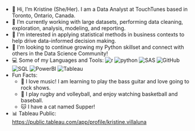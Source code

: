 - 👋 Hi, I’m Kristine (She/Her). I am a Data Analyst at TouchTunes based in Toronto, Ontario, Canada.
- 🔭 I’m currently working with large datasets, performing data cleaning, exploration, analysis, modeling, and reporting. 
- 👀 I'm interested in applying statistical methods in business contexts to help drive data-informed decision making.
- 🌱 I'm looking to continue growing my Python skillset and connect with others in the Data Science Community!
- 💻 Some of my Languages and Tools:
![r](https://img.shields.io/badge/R-000000?style=for-the-badge&logo=R&logoColor=white)
![python](https://img.shields.io/badge/Python-000000?style=for-the-badge&logo=Pythonb&logoColor=green)
![SAS](https://img.shields.io/badge/SAS-000000?style=for-the-badge&logo=SAS&logoColor=blue)
![GitHub](https://img.shields.io/badge/Github-000000?style=for-the-badge&logo=Github&logoColor=white)
![SQL](https://img.shields.io/badge/SQL-000000?style=for-the-badge&logo=SQL&logoColor=blue)
![PowerBI](https://img.shields.io/badge/Powerbi-000000?style=for-the-badge&logo=Powerbi&logoColor=white)
![Tableau](https://img.shields.io/badge/Tableau-000000?style=for-the-badge&logo=Tableau&logoColor=white)
- Fun Facts:
  - 🎸 I love music! I am learning to play the bass guitar and love going to rock shows.
  - 🏉 I play rugby and volleyball, and enjoy watching basketball and baseball.
  - 🐱 I have a cat named Supper! 
- 📊 Tableau Public: https://public.tableau.com/app/profile/kristine.villaluna


<!--
**kvstats/kvstats** is a ✨ _special_ ✨ repository because its `README.md` (this file) appears on your GitHub profile.

Here are some ideas to get you started:

- 🔭 I’m currently working on ...
- 🌱 I’m currently learning ...
- 👯 I’m looking to collaborate on ...
- 🤔 I’m looking for help with ...
- 💬 Ask me about ...
- 📫 How to reach me: ...
- 😄 Pronouns: ...
- ⚡ Fun fact: ...
- <a href="https://www.linkedin.com/in/colinbut/"><img src="https://www.vectorlogo.zone/logos/linkedin/linkedin-icon.svg" width="20" height="20"/></a>
 Contact me: https://www.linkedin.com/in/kristine-villaluna/
-->
